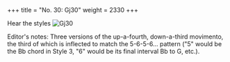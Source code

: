+++
title = "No. 30: Gj30"
weight = 2330
+++

Hear the styles
![Gj30](/img/030DurDimM.jpg)

Editor's notes: Three versions of the up-a-fourth, down-a-third movimento, the third of which is inflected to match the 5-6-5-6... pattern ("5" would be the Bb chord in Style 3, "6" would be its final interval Bb to G, etc.).
